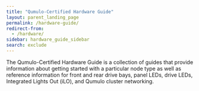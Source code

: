 ```yaml
---
title: "Qumulo-Certified Hardware Guide"
layout: parent_landing_page
permalink: /hardware-guide/
redirect-from:
  - /hardware/
sidebar: hardware_guide_sidebar
search: exclude
---
```


The Qumulo-Certified Hardware Guide is a collection of guides that provide information about getting started with a particular node type as well as reference information for front and rear drive bays, panel LEDs, drive LEDs, Integrated Lights Out (iLO), and Qumulo cluster networking.
